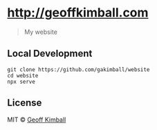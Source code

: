 # <http://geoffkimball.com>

> My website

## Local Development

```shell
git clone https://github.com/gakimball/website
cd website
npx serve
```

## License

MIT &copy; [Geoff Kimball](http://geoffkimball.com)
